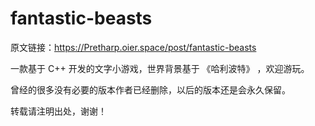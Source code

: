 # fantastic-beasts
原文链接：https://Pretharp.oier.space/post/fantastic-beasts

一款基于 C++ 开发的文字小游戏，世界背景基于 《哈利波特》 ，欢迎游玩。

曾经的很多没有必要的版本作者已经删除，以后的版本还是会永久保留。

转载请注明出处，谢谢！
